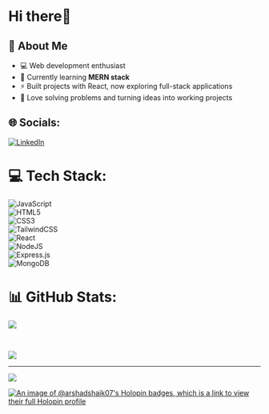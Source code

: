 
#  Hi there👋
## 💫 About Me  
- 💻 Web development enthusiast  
- 🌱 Currently learning **MERN stack**  
- ⚡ Built projects with React, now exploring full-stack applications  
- 🚀 Love solving problems and turning ideas into working projects  

## 🌐 Socials:
[![LinkedIn](https://img.shields.io/badge/LinkedIn-%230077B5.svg?logo=linkedin&logoColor=white)](https://linkedin.com/in/arshad-shaik-483668313) 

# 💻 Tech Stack:
![JavaScript](https://img.shields.io/badge/javascript-%23323330.svg?style=flat&logo=javascript&logoColor=%23F7DF1E)  
![HTML5](https://img.shields.io/badge/html5-%23E34F26.svg?style=flat&logo=html5&logoColor=white)  
![CSS3](https://img.shields.io/badge/css3-%231572B6.svg?style=flat&logo=css3&logoColor=white)  
![TailwindCSS](https://img.shields.io/badge/tailwindcss-%2338B2AC.svg?style=flat&logo=tailwind-css&logoColor=white)  
![React](https://img.shields.io/badge/react-%2320232a.svg?style=flat&logo=react&logoColor=%2361DAFB)  
![NodeJS](https://img.shields.io/badge/node.js-6DA55F?style=flat&logo=node.js&logoColor=white)  
![Express.js](https://img.shields.io/badge/express.js-%23404d59.svg?style=flat&logo=express&logoColor=%2361DAFB)  
![MongoDB](https://img.shields.io/badge/MongoDB-%234ea94b.svg?style=flat&logo=mongodb&logoColor=white)  

# 📊 GitHub Stats:
![](https://github-readme-stats.vercel.app/api?username=ArshadShaik07&theme=dark&hide_border=false&include_all_commits=true&count_private=false)

<br/>

![](https://github-readme-stats.vercel.app/api/top-langs/?username=ArshadShaik07&theme=dark&hide_border=false&include_all_commits=true&count_private=false&layout=compact)

---
[![](https://visitcount.itsvg.in/api?id=ArshadShaik07&icon=0&color=0)](https://visitcount.itsvg.in)

[![An image of @arshadshaik07's Holopin badges, which is a link to view their full Holopin profile](https://holopin.me/arshadshaik07)](https://holopin.io/@arshadshaik07)

<!-- Proudly created with GPRM ( https://gprm.itsvg.in ) -->
